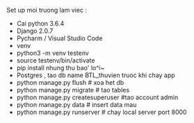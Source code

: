 
Set up moi truong lam viec :
- Cai python 3.6.4 
- Django 2.0.7
- Pycharm / Visual Studio Code 
- venv
- python3 -m venv testenv
- source testenv/bin/activate
- pip install nhung thu bao' lo^i~
- Postgres , tao db name BTL_thuvien truoc khi chay app 
- python manage.py flush # xoa het db
- python manage.py migrate # tao tables
- python manage.py createsuperuser #tao account admin
- python manage.py data # insert data mau
- python manage.py runserver # chay local server port 8000

